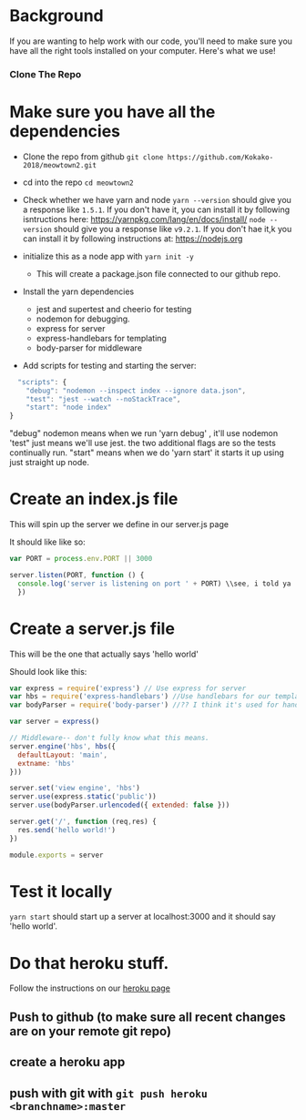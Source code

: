 <!-- TITLE: How to Collaborate From A Personal Machine -->
<!-- SUBTITLE: A quick summary of Collaborate From A Personal Machine -->

# Background
If you are wanting to help work with our code, you'll need to make sure you have all the right tools installed on your computer.  Here's what we use!

### Clone The Repo

# Make sure you have all the dependencies
* Clone the repo from github
`git clone https://github.com/Kokako-2018/meowtown2.git`
* cd into the repo `cd meowtown2`
* Check whether we have yarn and node
`yarn --version` should give you a response like `1.5.1`.  If you don't have it, you can install it by following isntructions here: https://yarnpkg.com/lang/en/docs/install/
`node --version` should give you a response like `v9.2.1`.  If you don't hae it,k you can install it by following instructions at: https://nodejs.org
* initialize this as a node app with `yarn init -y`
	* This will create a package.json file connected to our github repo.
* Install the yarn dependencies
	* jest and supertest and cheerio for testing
	* nodemon for debugging.
	* express for server
	* express-handlebars for templating
	* body-parser for middleware

* Add scripts for testing and starting the server:
```js
  "scripts": {
    "debug": "nodemon --inspect index --ignore data.json",
    "test": "jest --watch --noStackTrace",
    "start": "node index"
}
```

"debug" nodemon means when we run 'yarn debug' , it'll use nodemon
'test" just means we'll use jest.  the two additional flags are so the tests continually run.
"start" means when we do 'yarn start' it starts it up using just straight up node.

# Create an index.js file
This will spin up the server we define in our server.js page

It should like like so:
```js
var PORT = process.env.PORT || 3000

server.listen(PORT, function () {
  console.log('server is listening on port ' + PORT) \\see, i told ya
  })

```

# Create a server.js file
This will be the one that actually says 'hello world'

Should look like this:
```js
var express = require('express') // Use express for server
var hbs = require('express-handlebars') //Use handlebars for our templating
var bodyParser = require('body-parser') //?? I think it's used for handlebar

var server = express()

// Middleware-- don't fully know what this means.
server.engine('hbs', hbs({
  defaultLayout: 'main',
  extname: 'hbs'
}))

server.set('view engine', 'hbs')
server.use(express.static('public'))
server.use(bodyParser.urlencoded({ extended: false }))

server.get('/', function (req,res) {
  res.send('hello world!')
})

module.exports = server
```

# Test it locally
`yarn start` should start up a server at localhost:3000 and it should say 'hello world'.


# Do that heroku stuff.
Follow the instructions on our [heroku page](http://kokako.solarpunk.cool:3000/heroku-overview) 
## Push to github (to make sure all recent changes are on your remote git repo)
## create a heroku app
## push with git with `git push heroku <branchname>:master`